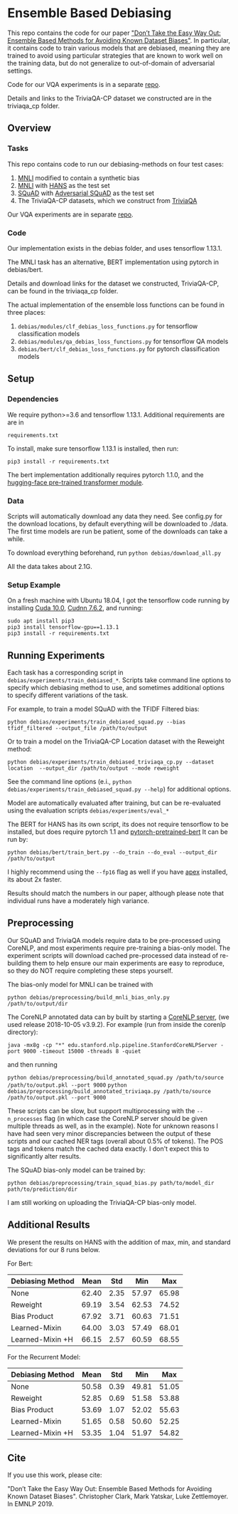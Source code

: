 # Ensemble Based Debiasing
This repo contains the code for our paper 
["Don’t Take the Easy Way Out: Ensemble Based Methods for Avoiding Known Dataset Biases"](https://arxiv.org/abs/1909.03683).
In particular, it contains code to train various models that are debiased, meaning they are trained to 
avoid using particular strategies that are known to work well on the training data, but do not generalize to
out-of-domain of adversarial settings. 

Code for our VQA experiments is in a separate [repo](https://github.com/chrisc36/bottom-up-attention-vqa).

Details and links to the TriviaQA-CP dataset we constructed are in the triviaqa_cp folder.
## Overview
### Tasks
This repo contains code to run our debiasing-methods on four test cases:

1. [MNLI](https://www.nyu.edu/projects/bowman/multinli/paper.pdf) modified to contain a synthetic bias 
2. [MNLI](https://www.nyu.edu/projects/bowman/multinli/paper.pdf) with [HANS](https://arxiv.org/abs/1902.01007) as the test set
3. [SQuAD](https://arxiv.org/abs/1606.05250) with [Adversarial SQuAD]() as the test set
4. The TriviaQA-CP datasets, which we construct from [TriviaQA](https://arxiv.org/abs/1705.03551)

Our VQA experiments are in separate [repo](https://github.com/chrisc36/bottom-up-attention-vqa).

### Code
Our implementation exists in the debias folder, and uses tensorflow 1.13.1. 

The MNLI task has an alternative, BERT implementation using pytorch in debias/bert.

Details and download links for the dataset we constructed, TriviaQA-CP, can be found in the triviaqa_cp folder. 

The actual implementation of the ensemble loss functions can be found in three places:

1. `debias/modules/clf_debias_loss_functions.py` for tensorflow classification models
2. `debias/modules/qa_debias_loss_functions.py` for tensorflow QA models
3. `debias/bert/clf_debias_loss_functions.py` for pytorch classification models


## Setup
### Dependencies
We require python>=3.6 and tensorflow 1.13.1. Additional requirements are are in

`requirements.txt`

To install, make sure tensorflow 1.13.1 is installed, then run:

`pip3 install -r requirements.txt`

The bert implementation additionally requires pytorch 1.1.0, and the 
[hugging-face pre-trained transformer module](https://github.com/huggingface/pytorch-transformers).

### Data
Scripts will automatically 
download any data they need. See config.py for the download locations, by default
everything will be downloaded to ./data.
The first time models are run be patient, some of the downloads can take a while.

To download everything beforehand, run `python debias/download_all.py`

All the data takes about 2.1G.

### Setup Example
On a fresh machine with Ubuntu 18.04, I got the tensorflow code running by installing [Cuda 10.0](https://developer.nvidia.com/cuda-10.0-download-archive?), 
[Cudnn 7.6.2](https://developer.nvidia.com/rdp/cudnn-archive), 
and running:

```
sudo apt install pip3
pip3 install tensorflow-gpu==1.13.1
pip3 install -r requirements.txt
```

## Running Experiments
Each task has a corresponding script in `debias/experiments/train_debiased_*`. 
Scripts take command line options
to specify which debiasing method to use, and sometimes additional options to specify
different variations of the task. 

For example, to train a model SQuAD with the TFIDF Filtered bias:

`python debias/experiments/train_debiased_squad.py --bias tfidf_filtered --output_file /path/to/output`

Or to train a model on the TriviaQA-CP Location dataset with the Reweight method:

`python debias/experiments/train_debiased_triviaqa_cp.py --dataset location 
--output_dir /path/to/output --mode reweight`

See the command line options (e.i., `python debias/experiments/train_debiased_squad.py --help`)
for additional options. 

Model are automatically evaluated after training, but can be re-evaluated using the evaluation scripts `debias/experiments/eval_*`

The BERT for HANS has its own script, its does not require tensorflow to be installed,
but does require pytorch 1.1 and [pytorch-pretrained-bert](https://github.com/huggingface/pytorch-transformers)
It can be run by:

`python debias/bert/train_bert.py --do_train --do_eval --output_dir /path/to/output`

I highly recommend using the `--fp16` flag as well if you have [apex](https://github.com/NVIDIA/apex) installed, its about 2x faster.


Results should match the numbers in our paper, although please note that individual runs have 
a moderately high variance. 

## Preprocessing
Our SQuAD and TriviaQA models require data to be pre-processed using CoreNLP, and 
most experiments require pre-training a bias-only model.
The experiment scripts will download cached pre-processed data instead
of re-building them to help ensure our main experiments are easy to reproduce,
so they do NOT require completing these steps yourself.

The bias-only model for MNLI can be trained with 

`python debias/preprocessing/build_mnli_bias_only.py /path/to/output/dir`

The CoreNLP annotated data can by built by starting a [CoreNLP server](https://stanfordnlp.github.io/CoreNLP/corenlp-server.html#getting-started),
(we used release 2018-10-05 v3.9.2). For example (run from inside the corenlp directory):

`java -mx8g -cp "*" edu.stanford.nlp.pipeline.StanfordCoreNLPServer -port 9000 -timeout 15000 -threads 8 -quiet`

and then running

`python debias/preprocessing/build_annotated_squad.py /path/to/source /path/to/output.pkl --port 9000`
`python debias/preprocessing/build_annotated_triviaqa.py /path/to/source /path/to/output.pkl --port 9000`

These scripts can be slow, but support multiprocessing with the `--n_processes` flag (in which case the CoreNLP server
should be given multiple threads as well, as in the example).
Note for unknown reasons I have had seen very minor discrepancies between the output of these scripts and our cached
NER tags (overall about 0.5% of tokens). The POS tags and tokens match the cached data exactly. 
I don't expect this to significantly alter results.

The SQuAD bias-only model can be trained by:

`python debias/preprocessing/train_squad_bias.py path/to/model_dir path/to/prediction/dir`

I am still working on uploading the TriviaQA-CP bias-only model. 

## Additional Results
We present the results on HANS with the addition of max, min, and standard deviations for our 8 runs below.

For Bert:

|Debiasing Method|Mean|Std|Min|Max|
|---|---|---|---|---|
|None|62.40|2.35|57.97|65.98|
|Reweight|69.19|3.54|62.53|74.52|
|Bias Product|67.92|3.71|60.63|71.51|
|Learned-Mixin|64.00|3.03|57.49|68.01|
|Learned-Mixin +H|66.15|2.57|60.59|68.55|


For the Recurrent Model:

|Debiasing Method|Mean|Std|Min|Max|
|---|---|---|---|---|
|None|50.58|0.39|49.81|51.05|
|Reweight|52.85|0.69|51.58|53.88|
|Bias Product|53.69|1.07|52.02|55.63|
|Learned-Mixin|51.65|0.58|50.60|52.25|
|Learned-Mixin +H|53.35|1.04|51.97|54.82|

## Cite
If you use this work, please cite:

"Don’t Take the Easy Way Out: Ensemble Based Methods for Avoiding Known Dataset Biases". 
Christopher Clark, Mark Yatskar, Luke Zettlemoyer. In EMNLP 2019.

